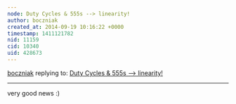 ```yaml
---
node: Duty Cycles & 555s --> linearity!
author: boczniak
created_at: 2014-09-19 10:16:22 +0000
timestamp: 1411121782
nid: 11159
cid: 10340
uid: 428673
---
```




[boczniak](../profile/boczniak) replying to: [Duty Cycles & 555s --> linearity!](../notes/donblair/09-18-2014/duty-cycles-555s-linearity)

----
very good news :)